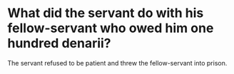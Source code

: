 # What did the servant do with his fellow-servant who owed him one hundred denarii?

The servant refused to be patient and threw the fellow-servant into prison.
